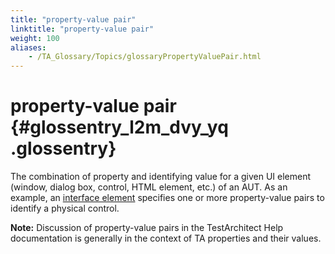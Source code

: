 ```yaml
--- 
title: "property-value pair"
linktitle: "property-value pair"
weight: 100
aliases: 
    - /TA_Glossary/Topics/glossaryPropertyValuePair.html
---
```

# property-value pair {#glossentry_l2m_dvy_yq .glossentry}

The combination of property and identifying value for a given UI element \(window, dialog box, control, HTML element, etc.\) of an AUT. As an example, an [interface element](glossaryInterfaceElement.html) specifies one or more property-value pairs to identify a physical control.

**Note:** Discussion of property-value pairs in the TestArchitect Help documentation is generally in the context of TA properties and their values.

